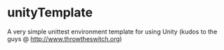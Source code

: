 # unityTemplate
A very simple unittest environment template for using Unity (kudos to the guys @ http://www.throwtheswitch.org)
